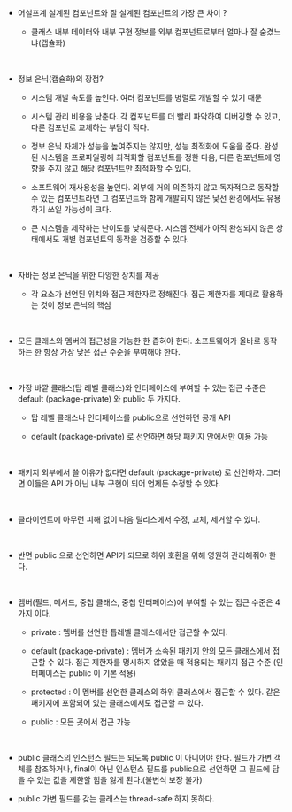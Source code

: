 - 어설프계 설계된 컴포넌트와 잘 설계된 컴포넌트의 가장 큰 차이 ?

  - 클래스 내부 데이터와 내부 구현 정보를 외부 컴포넌트로부터 얼마나 잘 숨겼느냐(캡슐화)

<br>

- 정보 은닉(캡슐화)의 장점?

  - 시스템 개발 속도를 높인다. 여러 컴포넌트를 병렬로 개발할 수 있기 때문

  - 시스템 관리 비용을 낮춘다. 각 컴포넌트를 더 빨리 파악하여 디버깅할 수 있고, 다른 컴포넌로 교체하는 부담이 적다.

  - 정보 은닉 자체가 성능을 높여주지는 않지만, 성능 최적화에 도움을 준다. 완성된 시스템을 프로파일링해 최적화할 컴포넌트를 정한 다음, 다른 컴포넌트에 영향을 주지 않고 해당 컴포넌트만 최적화할 수 있다.

  - 소프트웨어 재사용성을 높인다. 외부에 거의 의존하지 않고 독자적으로 동작할 수 있는 컴포넌트라면 그 컴포넌트와 함께 개발되지 않은 낯선 환경에서도 유용하기 쓰일 가능성이 크다.

  - 큰 시스템을 제작하는 난이도를 낮춰준다. 시스템 전체가 아직 완성되지 않은 상태에서도 개별 컴포넌트의 동작을 검증할 수 있다.

<br>

- 자바는 정보 은닉을 위한 다양한 장치를 제공

  - 각 요소가 선언된 위치와 접근 제한자로 정해진다. 접근 제한자를 제대로 활용하는 것이 정보 은닉의 핵심

<br>

- 모든 클래스와 멤버의 접근성을 가능한 한 좁혀야 한다. 소프트웨어가 올바로 동작하는 한 항상 가장 낮은 접근 수준을 부여해야 한다.

<br>

- 가장 바깥 클래스(탑 레벨 클래스)와 인터페이스에 부여할 수 있는 접근 수준은 default (package-private) 와 public 두 가지다.

  - 탑 레벨 클래스나 인터페이스를 public으로 선언하면 공개 API

  - default (package-private) 로 선언하면 해당 패키지 안에서만 이용 가능

<br>

- 패키지 외부에서 쓸 이유가 없다면 default (package-private) 로 선언하자. 그러면 이들은 API 가 아닌 내부 구현이 되어 언제든 수정할 수 있다.

<br>

- 클라이언트에 아무런 피해 없이 다음 릴리스에서 수정, 교체, 제거할 수 있다.

<br>

- 반면 public 으로 선언하면 API가 되므로 하위 호환을 위해 영원히 관리해줘야 한다.

<br>

- 멤버(필드, 메서드, 중첩 클래스, 중첩 인터페이스)에 부여할 수 있는 접근 수준은 4가지 이다.

  - private : 멤버를 선언한 톱레벨 클래스에서만 접근할 수 있다.

  - default (package-private) : 멤버가 소속된 패키지 안의 모든 클래스에서 접근할 수 있다. 접근 제한자를 명시하지 않았을 때 적용되는 패키지 접근 수준 (인터페이스는 public 이 기본 적용)

  - protected : 이 멤버를 선언한 클래스의 하위 클래스에서 접근할 수 있다. 같은 패키지에 포함되어 있는 클래스에서도 접근할 수 있다.

  - public : 모든 곳에서 접근 가능

<br>

- public 클래스의 인스턴스 필드는 되도록 public 이 아니어야 한다. 필드가 가변 객체를 참조하거나, final이 아닌 인스턴스 필드를 public으로 선언하면 그 필드에 담을 수 있는 값을 제한할 힘을 잃게 된다.(불변식 보장 불가)

- public 가변 필드를 갖는 클래스는 thread-safe 하지 못하다.
